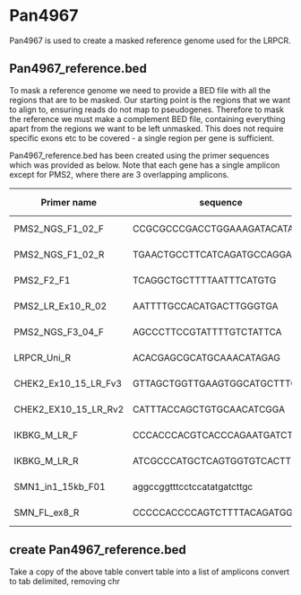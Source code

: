 # Pan4967

Pan4967 is used to create a masked reference genome used for the LRPCR.

## Pan4967_reference.bed
To mask a reference genome we need to provide a BED file with all the regions that are to be masked.
Our starting point is the regions that we want to align to, ensuring reads do not map to pseudogenes.
Therefore to mask the reference we must make a complement BED file, containing everything apart from the regions we want to be left unmasked.
This does not require specific exons etc to be covered -  a single region per gene is sufficient.

Pan4967_reference.bed has been created using the primer sequences which was provided as below. Note that each gene has a single amplicon except for PMS2, where there are 3 overlapping amplicons.


|Primer name|sequence|coordinate|Amplicon coordinates|
| --- | --- | --- | --- |
|PMS2_NGS_F1_02_F|CCGCGCCCGACCTGGAAAGATACATA|chr7:6049625-6049650|chr7:6036325-6049650|
|PMS2_NGS_F1_02_R|TGAACTGCCTTCATCAGATGCCAGGA|chr7:6036325-6036350||
|PMS2_F2_F1|TCAGGCTGCTTTTAATTTCATGTG|chr7:6040147-6040170|chr7:6028355-6040170|
|PMS2_LR_Ex10_R_02|AATTTTGCCACATGACTTGGGTGA|chr7:6028355-6028378||
|PMS2_NGS_F3_04_F|AGCCCTTCCGTATTTTGTCTATTCA|chr7:6030089-6030113|chr7:6012820-6030113|
|LRPCR_Uni_R|ACACGAGCGCATGCAAACATAGAG|chr7:6012820-6012843||
|CHEK2_Ex10_15_LR_Fv3|GTTAGCTGGTTGAAGTGGCATGCTTTGTG|chr22:29093702-29093730|chr22:29082610-29093730|
|CHEK2_EX10_15_LR_Rv2|CATTTACCAGCTGTGCAACATCGGA|chr22:29082610-29082634||
|IKBKG_M_LR_F|CCCACCCACGTCACCCAGAATGATCT|chrX:153779710-153779735|chrX:153779710-153793317|
|IKBKG_M_LR_R|ATCGCCCATGCTCAGTGGTGTCACTT|chrX:153793292-153793317||
|SMN1_in1_15kb_F01|aggccggtttcctccatatgatcttgc|chr5:70233401-70233427|chr5:70233401-70248509|
|SMN_FL_ex8_R|CCCCCACCCCAGTCTTTTACAGATGGT|chr5:70248483-70248509||

## create Pan4967_reference.bed
Take a copy of the above table
convert table into a list of amplicons
convert to tab delimited, removing chr
